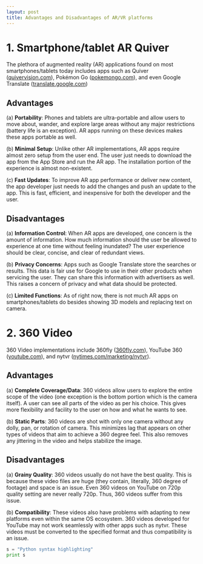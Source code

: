 ```yaml
---
layout: post
title: Advantages and Disadvantages of AR/VR platforms
---
```


# 1. **Smartphone/tablet AR Quiver**
The plethora of augmented reality (AR) applications found on most smartphones/tablets today includes apps such as Quiver ([quivervision.com](http://www.quivervision.com)), Pokémon Go ([pokemongo.com](http://www.pokemongo.com)), and even Google Translate ([translate.google.com](http://translate.google.com))
## Advantages

   (a) **Portability**: Phones and tablets are ultra-portable and allow users to move about, wander, and explore large areas without any major restrictions (battery life is an exception). AR apps running on these devices makes these apps portable as well.

   (b) **Minimal Setup**: Unlike other AR implementations, AR apps require almost zero setup from the user end. The user just needs to download the app from the App Store and run the AR app. The installation portion of the experience is almost non-existent.

   (c) **Fast Updates**: To improve AR app performance or deliver new content, the app developer just needs to add the changes and push an update to the app. This is fast, efficient, and inexpensive for both the developer and the user.
## Disadvantages

   (a) **Information Control**: When AR apps are developed, one concern is the amount of information. How much information should the user be allowed to experience at one time without feeling inundated? The user experience should be clear, concise, and clear of redundant views.

   (b) **Privacy Concerns**: Apps such as Google Translate store the searches or results. This data is fair use for Google to use in their other products when servicing the user. They can share this information with advertisers as well. This raises a concern of privacy and what data should be protected.

   (c) **Limited Functions**: As of right now, there is not much AR apps on smartphones/tablets do besides showing 3D models and replacing text on camera.
# 2. **360 Video**
360 Video implementations include 360fly ([360fly.com](http://www.360fly.com)), YouTube 360 ([youtube.com](http://www.youtube.com)), and nytvr ([nytimes.com/marketing/nytvr](http://www.nytimes.com/marketing/nytvr)).
## Advantages

   (a) **Complete Coverage/Data**: 360 videos allow users to explore the entire scope of the video (one exception is the bottom portion which is the camera itself). A user can see all parts of the video as per his choice. This gives more flexibility and facility to the user on how and what he wants to see.

   (b) **Static Parts**: 360 videos are shot with only one camera without any dolly, pan, or rotation of camera. This minimizes lag that appears on other types of videos that aim to achieve a 360 degree feel. This also removes any jittering in the video and helps stabilize the image.
## Disadvantages

   (a) **Grainy Quality**: 360 videos usually do not have the best quality. This is because these video files are huge (they contain, literally, 360 degree of footage) and space is an issue. Even 360 videos on YouTube on 720p quality setting are never really 720p. Thus, 360 videos suffer from this issue.

   (b) **Compatibility**: These videos also have problems with adapting to new platforms even within the same OS ecosystem. 360 videos developed for YouTube may not work seamlessly with other apps such as nytvr. These videos must be converted to the specified format and thus compatibility is an issue.


```python
s = "Python syntax highlighting"
print s
```
